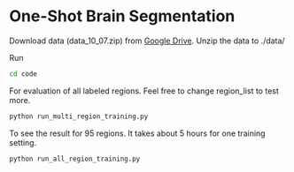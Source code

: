 # One-Shot Brain Segmentation

Download data (data\_10\_07.zip) from 
[Google Drive](https://drive.google.com/open?id=1xzSIuA2kMq6AMJ4yiduu4S1H-aUZRMg4). Unzip the data to ./data/

Run

```bash
cd code
```

For evaluation of all labeled regions. Feel free to change region_list to test more. 

```python
python run_multi_region_training.py
```

To see the result for 95 regions. It takes about 5 hours for one training setting.

```python
python run_all_region_training.py
```
